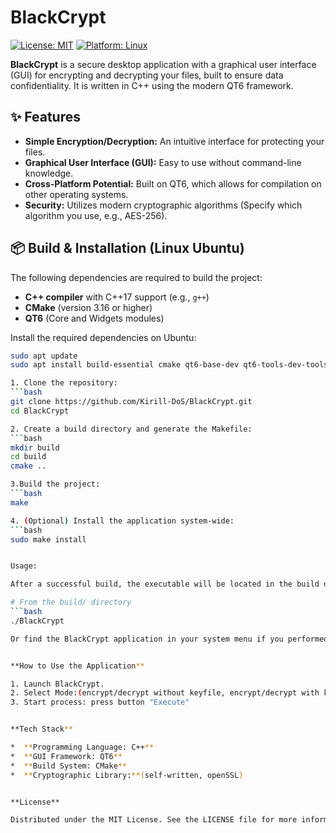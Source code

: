 # BlackCrypt

[![License: MIT](https://img.shields.io/badge/License-MIT-yellow.svg)](https://opensource.org/licenses/MIT)
[![Platform: Linux](https://img.shields.io/badge/Platform-Linux-lightgrey.svg)](https://ubuntu.com/)

**BlackCrypt** is a secure desktop application with a graphical user interface (GUI) for encrypting and decrypting your files, built to ensure data confidentiality. It is written in C++ using the modern QT6 framework.

## ✨ Features

*   **Simple Encryption/Decryption:** An intuitive interface for protecting your files.
*   **Graphical User Interface (GUI):** Easy to use without command-line knowledge.
*   **Cross-Platform Potential:** Built on QT6, which allows for compilation on other operating systems.
*   **Security:** Utilizes modern cryptographic algorithms (Specify which algorithm you use, e.g., AES-256).

## 📦 Build & Installation (Linux Ubuntu)

The following dependencies are required to build the project:
*   **C++ compiler** with C++17 support (e.g., `g++`)
*   **CMake** (version 3.16 or higher)
*   **QT6** (Core and Widgets modules)

Install the required dependencies on Ubuntu:
```bash
sudo apt update
sudo apt install build-essential cmake qt6-base-dev qt6-tools-dev-tools

1. Clone the repository:
```bash
git clone https://github.com/Kirill-DoS/BlackCrypt.git
cd BlackCrypt

2. Create a build directory and generate the Makefile:
```bash
mkdir build
cd build
cmake ..

3.Build the project:
```bash
make

4. (Optional) Install the application system-wide:
```bash
sudo make install


Usage:

After a successful build, the executable will be located in the build directory. You can launch it from the terminal:

# From the build/ directory
```bash
./BlackCrypt

Or find the BlackCrypt application in your system menu if you performed make install.


**How to Use the Application**

1. Launch BlackCrypt.
2. Select Mode:(encrypt/decrypt without keyfile, encrypt/decrypt with key file, generate and save key to file)
3. Start process: press button "Execute"


**Tech Stack**

*  **Programming Language: C++**
*  **GUI Framework: QT6**
*  **Build System: CMake**
*  **Cryptographic Library:**(self-written, openSSL)


**License**

Distributed under the MIT License. See the LICENSE file for more information.
